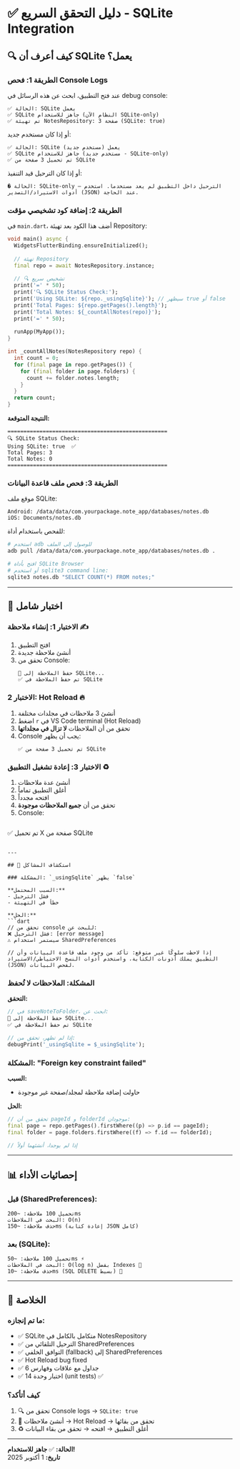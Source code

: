 # ✅ دليل التحقق السريع - SQLite Integration

## 🔍 كيف أعرف أن SQLite يعمل؟

### الطريقة 1: فحص Console Logs

عند فتح التطبيق، ابحث عن هذه الرسائل في debug console:

```
✅ الحالة: SQLite يعمل
✅ SQLite جاهز للاستخدام (النظام الآن SQLite-only)
✅ تم تهيئة NotesRepository: 3 صفحة (SQLite: true)
```

أو إذا كان مستخدم جديد:
```
✅ الحالة: SQLite يعمل (مستخدم جديد)
✅ SQLite جاهز للاستخدام (مستخدم جديد - SQLite-only)
✅ تم تحميل 3 صفحة من SQLite
```

أو إذا كان الترحيل قيد التنفيذ:
```
� الحالة: SQLite-only — الترحيل داخل التطبيق لم يعد مستخدماً. استخدم أدوات الاستيراد/التصدير (JSON) عند الحاجة.
```

### الطريقة 2: إضافة كود تشخيصي مؤقت

في `main.dart`، أضف هذا الكود بعد تهيئة Repository:

```dart
void main() async {
  WidgetsFlutterBinding.ensureInitialized();
  
  // تهيئة Repository
  final repo = await NotesRepository.instance;
  
  // 🔍 تشخيص سريع
  print('=' * 50);
  print('🔍 SQLite Status Check:');
  print('Using SQLite: ${repo._usingSqlite}'); // سيظهر true أو false
  print('Total Pages: ${repo.getPages().length}');
  print('Total Notes: ${_countAllNotes(repo)}');
  print('=' * 50);
  
  runApp(MyApp());
}

int _countAllNotes(NotesRepository repo) {
  int count = 0;
  for (final page in repo.getPages()) {
    for (final folder in page.folders) {
      count += folder.notes.length;
    }
  }
  return count;
}
```

**النتيجة المتوقعة:**
```
==================================================
🔍 SQLite Status Check:
Using SQLite: true  ✅
Total Pages: 3
Total Notes: 0
==================================================
```

### الطريقة 3: فحص ملف قاعدة البيانات

موقع ملف SQLite:
```
Android: /data/data/com.yourpackage.note_app/databases/notes.db
iOS: Documents/notes.db
```

للفحص باستخدام أداة:
```bash
# استخدم adb للوصول إلى الملف
adb pull /data/data/com.yourpackage.note_app/databases/notes.db .

# افتح بأداة SQLite Browser
# أو استخدم sqlite3 command line:
sqlite3 notes.db "SELECT COUNT(*) FROM notes;"
```

---

## 🧪 اختبار شامل

### الاختبار 1: إنشاء ملاحظة ✍️

1. افتح التطبيق
2. أنشئ ملاحظة جديدة
3. تحقق من Console:
   ```
   💾 حفظ الملاحظة إلى SQLite...
   ✅ تم حفظ الملاحظة في SQLite
   ```

### الاختبار 2: Hot Reload 🔥

1. أنشئ 3 ملاحظات في مجلدات مختلفة
2. اضغط `r` في VS Code terminal (Hot Reload)
3. تحقق من أن الملاحظات **لا تزال في مجلداتها**
4. Console يجب أن يظهر:
   ```
   ✅ تم تحميل 3 صفحة من SQLite
   ```

### الاختبار 3: إعادة تشغيل التطبيق ♻️

1. أنشئ عدة ملاحظات
2. أغلق التطبيق تماماً
3. افتحه مجدداً
4. تحقق من أن **جميع الملاحظات موجودة**
5. Console:
   ```
  ✅ تم تحميل X صفحة من SQLite
   ```

---

## 🐛 استكشاف المشاكل

### المشكلة: `_usingSqlite` يظهر `false`

**السبب المحتمل:**
- فشل الترحيل
- خطأ في التهيئة

**الحل:**
```dart
// تحقق من console للبحث عن:
❌ فشل الترحيل: [error message]
⚠️ سيستمر استخدام SharedPreferences

// إذا لاحظت سلوكًا غير متوقع: تأكد من وجود ملف قاعدة البيانات وأن التطبيق يملك أذونات الكتابة، واستخدم أدوات النسخ الاحتياطي/الاستيراد (JSON) لفحص البيانات.
```

### المشكلة: الملاحظات لا تُحفظ

**التحقق:**
```dart
// في saveNoteToFolder، ابحث عن:
💾 حفظ الملاحظة إلى SQLite...
✅ تم حفظ الملاحظة في SQLite

// إذا لم تظهر، تحقق من:
debugPrint('_usingSqlite = $_usingSqlite');
```

### المشكلة: "Foreign key constraint failed"

**السبب:**
- حاولت إضافة ملاحظة لمجلد/صفحة غير موجودة

**الحل:**
```dart
// تحقق من أن pageId و folderId موجودان:
final page = repo.getPages().firstWhere((p) => p.id == pageId);
final folder = page.folders.firstWhere((f) => f.id == folderId);

// إذا لم يوجدا، أنشئهما أولاً
```

---

## 📊 إحصائيات الأداء

### قبل (SharedPreferences):
```
تحميل 100 ملاحظة: ~200ms
البحث في الملاحظات: O(n)
حذف ملاحظة: ~150ms (إعادة كتابة JSON كامل)
```

### بعد (SQLite):
```
تحميل 100 ملاحظة: ~50ms ⚡
البحث في الملاحظات: O(log n) بفضل Indexes 🚀
حذف ملاحظة: ~10ms (SQL DELETE بسيط) 🎯
```

---

## 🎯 الخلاصة

### ما تم إنجازه:
- ✅ SQLite متكامل بالكامل في NotesRepository
- ✅ الترحيل التلقائي من SharedPreferences
- ✅ التوافق الخلفي (fallback) إلى SharedPreferences
- ✅ Hot Reload bug fixed
- ✅ 6 جداول مع علاقات وفهارس
- ✅ 14 اختبار وحدة (unit tests) ✅

### كيف أتأكد؟
1. 🔍 تحقق من Console logs → `SQLite: true`
2. 🧪 أنشئ ملاحظات → Hot Reload → تحقق من بقائها
3. ♻️ أغلق التطبيق → افتحه → تحقق من بقاء البيانات

---

**الحالة:** ✅ **جاهز للاستخدام!**  
**تاريخ:** 1 أكتوبر 2025
